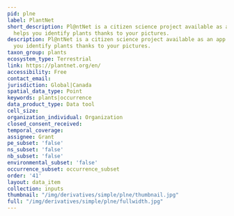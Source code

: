 ```yaml
---
pid: plne
label: PlantNet
short_description: Pl@ntNet is a citizen science project available as an app that
  helps you identify plants thanks to your pictures.
description: Pl@ntNet is a citizen science project available as an app that helps
  you identify plants thanks to your pictures.
taxon_group: plants
ecosystem_type: Terrestrial
link: https://plantnet.org/en/
accessibility: Free
contact_email: 
jurisdiction: Global|Canada
spatial_data_type: Point
keywords: plants|occurrence
data_product_type: Data tool
cell_size: 
organization_individual: Organization
closed_consent_received: 
temporal_coverage: 
assignee: Grant
pe_subset: 'false'
ns_subset: 'false'
nb_subset: 'false'
environmental_subset: 'false'
occurrence_subset: occurrence_subset
order: '41'
layout: data_item
collection: inputs
thumbnail: "/img/derivatives/simple/plne/thumbnail.jpg"
full: "/img/derivatives/simple/plne/fullwidth.jpg"
---
```

